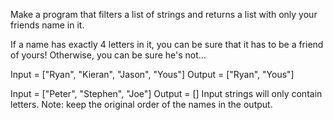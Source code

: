 Make a program that filters a list of strings and returns a list with only your friends name in it.

If a name has exactly 4 letters in it, you can be sure that it has to be a friend of yours! Otherwise, you can be sure he's not...

Input = ["Ryan", "Kieran", "Jason", "Yous"]
Output = ["Ryan", "Yous"]

Input = ["Peter", "Stephen", "Joe"]
Output = []
Input strings will only contain letters.
Note: keep the original order of the names in the output.
